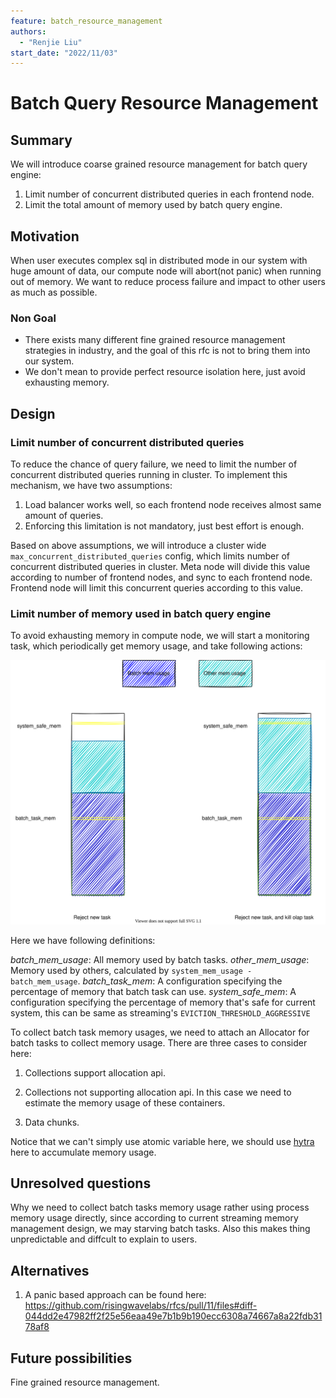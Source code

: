 ```yaml
---
feature: batch_resource_management
authors:
  - "Renjie Liu"
start_date: "2022/11/03"
---
```


# Batch Query Resource Management

## Summary

We will introduce coarse grained resource management for batch query engine:

1. Limit number of concurrent distributed queries in each frontend node.
2. Limit the total amount of memory used by batch query engine.

## Motivation

When user executes complex sql in distributed mode in our system with huge amount of data, our compute node will abort(not panic) when running out of memory. We want to reduce process failure and impact to other users as much as possible.

### Non Goal

* There exists many different fine grained resource management strategies in industry, and the goal of this rfc is not to bring them into our system.
* We don't mean to provide perfect resource isolation here, just avoid exhausting memory.

## Design

### Limit number of concurrent distributed queries

To reduce the chance of query failure, we need to limit the number of concurrent distributed queries running in cluster. To implement this mechanism, we have two assumptions:

1. Load balancer works well, so each frontend node receives almost same amount of queries.
2. Enforcing this limitation is not mandatory, just best effort is enough.

Based on above assumptions, we will introduce a cluster wide `max_concurrent_distributed_queries` config, which limits number of concurrent distributed queries in cluster. Meta node will divide this value according to number of frontend nodes, and sync to each frontend node. Frontend node will limit this concurrent queries according to this value.

### Limit number of memory used in batch query engine

To avoid exhausting memory in compute node, we will start a monitoring task, which periodically get memory usage, and take following actions:

![batch_mem_contro.drawio](../assets/batch_mem_control.drawio.svg)

Here we have following definitions:

*batch_mem_usage*: All memory used by batch tasks.
*other_mem_usage*: Memory used by others, calculated by `system_mem_usage - batch_mem_usage`.
*batch_task_mem*: A configuration specifying the percentage of memory that batch task can use.
*system_safe_mem*: A configuration specifying the percentage of memory that's safe for current system, this can be same as streaming's `EVICTION_THRESHOLD_AGGRESSIVE`

To collect batch task memory usages, we need to attach an Allocator for batch tasks to collect memory usage. There are three cases to consider here:

1. Collections support allocation api.

2. Collections not supporting allocation api. In this case we need to estimate the memory usage of these containers.

3. Data chunks.

Notice that we can't simply use atomic variable here, we should use [hytra](https://docs.rs/hytra/latest/hytra/) here to accumulate memory usage.

## Unresolved questions

Why we need to collect batch tasks memory usage rather using process memory usage directly, since according to current streaming memory management design, we may starving batch tasks. Also this makes thing unpredictable and diffcult to explain to users.

## Alternatives

1. A panic based approach can be found here: <https://github.com/risingwavelabs/rfcs/pull/11/files#diff-044dd2e47982ff2f25e56eaa49e7b1b9b190ecc6308a74667a8a22fdb3178af8>

## Future possibilities

Fine grained resource management.
